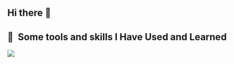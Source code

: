 ## Hi there 👋

<h2> 🚀 &nbsp;Some tools and skills I Have Used and Learned</h2>
<p align="left">
<img src="https://skillicons.dev/icons?i=c,cs,html,css,js,nodejs,github,vscode,visualstudio,dotnet" />
</p>
